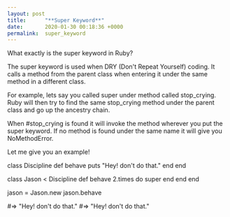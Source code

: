 ```yaml
---
layout: post
title:      "**Super Keyword**"
date:       2020-01-30 00:18:36 +0000
permalink:  super_keyword
---
```



What exactly is the super keyword in Ruby?

The super keyword is used when DRY (Don't Repeat Yourself) coding. It calls a method from the parent class when entering it under the same method in a different class.

For example, lets say you called super under method called stop_crying. Ruby will then try to find the same stop_crying method under the parent class and go up the ancestry chain.

When #stop_crying is found it will invoke the method wherever you put the super keyword. If no method is found under the same name it will give you NoMethodError.

Let me give you an example!

class Discipline
        def behave
                 puts "Hey! don't do that."
        end
end

class Jason < Discipline
       def behave
                2.times do
                super
                end
       end
end

jason = Jason.new
jason.behave

#=> "Hey! don't do that."
#=> "Hey! don't do that."
